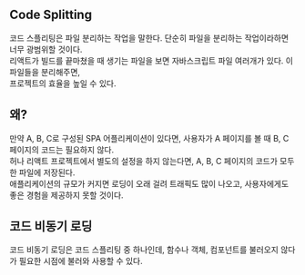 ## Code Splitting

코드 스플리팅은 파일 분리하는 작업을 말한다. 단순히 파일을 분리하는 작업이라하면 너무 광범위할 것이다.  
리액트가 빌드를 끝마쳤을 때 생기는 파일을 보면 자바스크립트 파일 여러개가 있다. 이 파일들을 분리해주면,  
프로젝트의 효율을 높일 수 있다.

## 왜?

만약 A, B, C로 구성된 SPA 어플리케이션이 있다면, 사용자가 A 페이지를 볼 때 B, C 페이지의 코드는 필요하지 않다.  
허나 리액트 프로젝트에서 별도의 설정을 하지 않는다면, A, B, C 페이지의 코드가 모두 한 파일에 저장된다.  
애플리케이션의 규모가 커지면 로딩이 오래 걸려 트래픽도 많이 나오고, 사용자에게도 좋은 경험을 제공하지 못할 것이다.

## 코드 비동기 로딩

코드 비동기 로딩은 코드 스플리팅 중 하나인데, 함수나 객체, 컴포넌트를 불러오지 않다가 필요한 시점에 불러와 사용할 수 있다.
